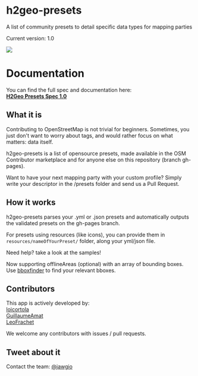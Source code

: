 # h2geo-presets
A list of community presets to detail specific data types for mapping parties

Current version: 1.0

<img src="https://travis-ci.org/jawg/h2geo-presets.svg?branch=master"/>

# Documentation
You can find the full spec and documentation here:  
**[H2Geo Presets Spec 1.0](https://github.com/jawg/h2geo-presets/blob/master/specs/1.0.md)**

## What it is
Contributing to OpenStreetMap is not trivial for beginners. Sometimes, you just don't want to worry about tags, and would rather focus on what matters: data itself.

  h2geo-presets is a list of opensource presets, made available in the OSM Contributor marketplace and for anyone else on this repository (branch gh-pages).

  Want to have your next mapping party with your custom profile? Simply write your descriptor in the /presets folder and send us a Pull Request.

## How it works

  h2geo-presets parses your .yml or .json presets and automatically outputs the validated presets on the gh-pages branch.
  
  For presets using resources (like icons), you can provide them in `resources/nameOfYourPreset/` folder, along your yml/json file.

  Need help? take a look at the samples!

  Now supporting offlineAreas (optional) with an array of bounding boxes.
  Use [bboxfinder](http://bboxfinder.com) to find your relevant bboxes.

## Contributors
  This app is actively developed by:  
  [loicortola](https://github.com/loicortola)  
  [GuillaumeAmat](https://github.com/GuillaumeAmat)  
  [LeoFrachet](https://github.com/LeoFrachet)  

  We welcome any contributors with issues / pull requests.

## Tweet about it

Contact the team: [@jawgio](https://twitter.com/jawgio)
